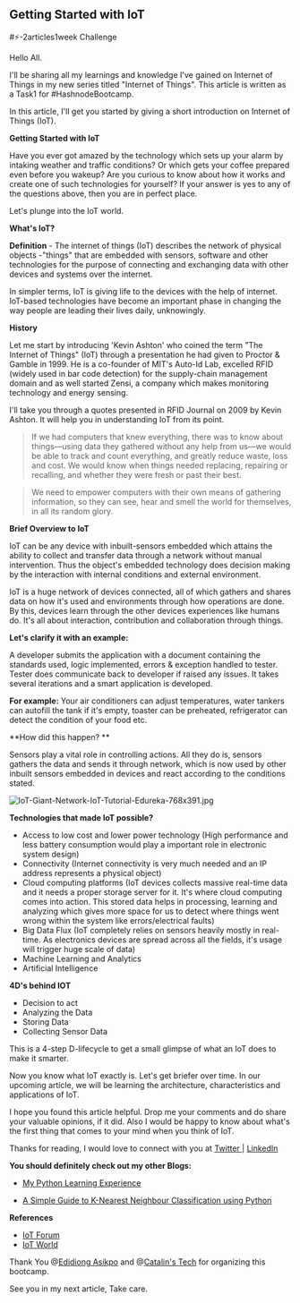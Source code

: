 ## Getting Started with IoT

#⚡-2articles1week Challenge

Hello All.

I'll be sharing all my learnings and knowledge I've gained on Internet of Things in my new series titled "Internet of Things". This article is written as a Task1 for #HashnodeBootcamp.

In this article, I'll get you started by giving a short introduction on Internet of Things (IoT).

**Getting Started with IoT**

Have you ever got amazed by the technology which sets up your alarm by intaking weather and traffic conditions? Or which gets your coffee prepared even before you wakeup? Are you curious to know about how it works and create one of such technologies for yourself? If your answer is yes to any of the questions above, then you are in perfect place.

Let's plunge into the IoT world.

**What's IoT?**

**Definition** - The internet of things (IoT) describes the network of physical objects -"things" that are embedded with sensors, software and other technologies for the purpose of connecting and exchanging data with other devices and systems over the internet.

In simpler terms, IoT is giving life to the devices with the help of internet. IoT-based technologies have become an important phase in changing the way people are 
leading their lives daily, unknowingly.

**History**

Let me start by introducing 'Kevin Ashton' who coined the term "The Internet of Things" (IoT) through a presentation he had given to Proctor & Gamble in 1999. He is a co-founder of MIT's Auto-Id Lab, excelled RFID (widely used in bar code detection) for the supply-chain management domain and as well started Zensi, a company which makes monitoring technology and energy sensing.

I'll take you through a quotes presented in RFID Journal on 2009 by Kevin Ashton. It will help you in understanding IoT from its point.

> If we had computers that knew everything, there was to know about things—using data they gathered without any help from us—we would be able to track and count everything, and greatly reduce waste, loss and cost. We would know when things needed replacing, repairing or recalling, and whether they were fresh or past their best.

> We need to empower computers with their own means of gathering information, so they can see, hear and smell the world for themselves, in all its random glory.

**Brief Overview to IoT**

IoT can be any device with inbuilt-sensors embedded which attains the ability to collect and transfer data through a network without manual intervention. Thus the object's embedded technology does decision making by the interaction with internal conditions and external environment. 

IoT is a huge network of devices connected, all of which gathers and shares data on how it's used and environments through how operations are done. By this, devices learn through the other devices experiences like humans do. It's all about interaction, contribution and collaboration through things.

**Let's clarify it with an example:**

A developer submits the application with a document containing the standards used, logic implemented, errors & exception handled to tester. Tester does communicate back to developer if raised any issues. It takes several iterations and a smart application is developed.

**For example:** Your air conditioners can adjust temperatures, water tankers can autofill the tank if it's empty, toaster can be preheated, refrigerator can detect the condition of your food etc. 

**How did this happen? **

Sensors play a vital role in controlling actions. All they do is, sensors gathers the data and sends it through network, which is now used by other inbuilt sensors embedded in devices and react according to the conditions stated.


![IoT-Giant-Network-IoT-Tutorial-Edureka-768x391.jpg](https://cdn.hashnode.com/res/hashnode/image/upload/v1617807024631/VDXbR6yNz.jpeg)

**Technologies that made IoT possible?**

- Access to low cost and lower power technology (High performance and less battery consumption would play a important role in electronic system design)
- Connectivity (Internet connectivity is very much needed and an IP address represents a physical object)    
- Cloud computing platforms (IoT devices collects massive real-time data and it needs a proper storage server for it. It's where cloud computing comes into action. This 
stored data helps in processing, learning and analyzing which gives more space for us to detect where things went wrong within the system like errors/electrical 
faults)
- Big Data Flux (IoT completely relies on sensors heavily mostly in real-time. As electronics devices are spread across all the fields, it's usage will trigger 
huge scale of data) 
- Machine Learning and Analytics
- Artificial Intelligence

**4D's behind IOT**

- Decision to act 
- Analyzing the Data
- Storing Data
- Collecting Sensor Data

This is a 4-step D-lifecycle to get a small glimpse of what an IoT does to make it smarter.

Now you know what IoT exactly is. Let's get briefer over time. In our upcoming article, we will be learning the architecture, characteristics and applications of IoT.

I hope you found this article helpful. Drop me your comments and do share your valuable opinions, if it did. Also I would be happy to know about what's the first thing that comes to your mind when you think of IoT.

Thanks for reading, I would love to connect with you at  [Twitter ](https://twitter.com/prathimak88) |  [LinkedIn](https://www.linkedin.com/in/prathima-kadari/) 

**You should definitely check out my other Blogs:**

- [My Python Learning Experience](https://prathimakadari.hashnode.dev/my-python-learning-experience)

- [A Simple Guide to K-Nearest Neighbour Classification using Python](https://prathimakadari.hashnode.dev/a-simple-guide-to-k-nearest-neighbor-classification-using-python)

**References**

- [IoT Forum](https://new.iotforindia.org/)
- [IoT World](https://www.iotworldtoday.com/)

Thank You @[Edidiong Asikpo](@didicodes) and @[Catalin's Tech](@Catalinpit) for organizing this bootcamp.

See you in my next article, Take care.